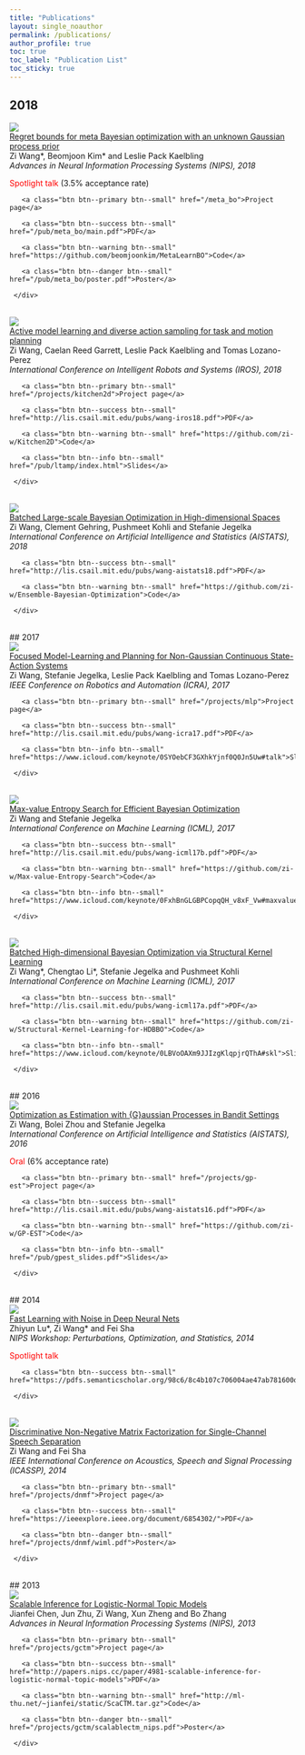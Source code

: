 ```yaml
--- 
title: "Publications" 
layout: single_noauthor 
permalink: /publications/ 
author_profile: true 
toc: true 
toc_label: "Publication List" 
toc_sticky: true 
---
```

## 2018

 <div class="publication">          
   <link rel="stylesheet" href="/assets/css/my.css">         
   <div class="img"><a href="/meta_bo"><img class="img_responsive" src="/images/pub/noprior.png"></a></div>         
   <div class="text">         
     <div class="title"><a name="wangNIPS2018" href="/meta_bo">Regret bounds for meta Bayesian optimization with an unknown Gaussian process prior</a></div>         
     <div class="authors">Zi Wang*, Beomjoon Kim* and Leslie Pack Kaelbling         
     </div>         
     <div>         
       <em>Advances in Neural Information Processing Systems (NIPS), 2018</em> 
 <br> 

 <font color="red">Spotlight talk</font> (3.5% acceptance rate) 
 <br> 
 
       <a class="btn btn--primary btn--small" href="/meta_bo">Project page</a>         
          
       <a class="btn btn--success btn--small" href="/pub/meta_bo/main.pdf">PDF</a>         
          
       <a class="btn btn--warning btn--small" href="https://github.com/beomjoonkim/MetaLearnBO">Code</a>         
         
       <a class="btn btn--danger btn--small" href="/pub/meta_bo/poster.pdf">Poster</a>         
       
     </div>         
   </div>         
 </div> 
 <br>

 <div class="publication">          
   <link rel="stylesheet" href="/assets/css/my.css">         
   <div class="img"><a href="/projects/kitchen2d"><img class="img_responsive" src="/images/pub/kitchen2d.png"></a></div>         
   <div class="text">         
     <div class="title"><a name="wangIROS2018" href="/projects/kitchen2d">Active model learning and diverse action sampling for task and motion planning</a></div>         
     <div class="authors">Zi Wang, Caelan Reed Garrett, Leslie Pack Kaelbling and Tomas Lozano-Perez         
     </div>         
     <div>         
       <em>International Conference on Intelligent Robots and Systems (IROS), 2018</em> 
 <br> 
 
       <a class="btn btn--primary btn--small" href="/projects/kitchen2d">Project page</a>         
          
       <a class="btn btn--success btn--small" href="http://lis.csail.mit.edu/pubs/wang-iros18.pdf">PDF</a>         
          
       <a class="btn btn--warning btn--small" href="https://github.com/zi-w/Kitchen2D">Code</a>         
         
       <a class="btn btn--info btn--small" href="/pub/ltamp/index.html">Slides</a>         
       
     </div>         
   </div>         
 </div> 
 <br>

 <div class="publication">          
   <link rel="stylesheet" href="/assets/css/my.css">         
   <div class="img"><a href="http://lis.csail.mit.edu/pubs/wang-aistats18.pdf"><img class="img_responsive" src="/images/pub/9.png"></a></div>         
   <div class="text">         
     <div class="title"><a name="wangAISTATS2018" href="http://lis.csail.mit.edu/pubs/wang-aistats18.pdf">Batched Large-scale Bayesian Optimization in High-dimensional Spaces</a></div>         
     <div class="authors">Zi Wang, Clement Gehring, Pushmeet Kohli and Stefanie Jegelka         
     </div>         
     <div>         
       <em>International Conference on Artificial Intelligence and Statistics (AISTATS), 2018</em> 
 <br> 
 
       <a class="btn btn--success btn--small" href="http://lis.csail.mit.edu/pubs/wang-aistats18.pdf">PDF</a>         
          
       <a class="btn btn--warning btn--small" href="https://github.com/zi-w/Ensemble-Bayesian-Optimization">Code</a>         
         
     </div>         
   </div>         
 </div> 
 <br>
## 2017

 <div class="publication">          
   <link rel="stylesheet" href="/assets/css/my.css">         
   <div class="img"><a href="/projects/mlp"><img class="img_responsive" src="/images/pub/6.png"></a></div>         
   <div class="text">         
     <div class="title"><a name="wangICRA17" href="/projects/mlp">Focused Model-Learning and Planning for Non-Gaussian Continuous State-Action Systems</a></div>         
     <div class="authors">Zi Wang, Stefanie Jegelka, Leslie Pack Kaelbling and Tomas Lozano-Perez         
     </div>         
     <div>         
       <em>IEEE Conference on Robotics and Automation (ICRA), 2017</em> 
 <br> 
 
       <a class="btn btn--primary btn--small" href="/projects/mlp">Project page</a>         
          
       <a class="btn btn--success btn--small" href="http://lis.csail.mit.edu/pubs/wang-icra17.pdf">PDF</a>         
         
       <a class="btn btn--info btn--small" href="https://www.icloud.com/keynote/0SYOebCF3GXhkYjnf0Q0Jn5Uw#talk">Slides</a>         
       
     </div>         
   </div>         
 </div> 
 <br>

 <div class="publication">          
   <link rel="stylesheet" href="/assets/css/my.css">         
   <div class="img"><a href="http://lis.csail.mit.edu/pubs/wang-icml17b.pdf"><img class="img_responsive" src="/images/pub/7.png"></a></div>         
   <div class="text">         
     <div class="title"><a name="wangICML2017b" href="http://lis.csail.mit.edu/pubs/wang-icml17b.pdf">Max-value Entropy Search for Efficient Bayesian Optimization</a></div>         
     <div class="authors">Zi Wang and Stefanie Jegelka         
     </div>         
     <div>         
       <em>International Conference on Machine Learning (ICML), 2017</em> 
 <br> 
 
       <a class="btn btn--success btn--small" href="http://lis.csail.mit.edu/pubs/wang-icml17b.pdf">PDF</a>         
          
       <a class="btn btn--warning btn--small" href="https://github.com/zi-w/Max-value-Entropy-Search">Code</a>         
         
       <a class="btn btn--info btn--small" href="https://www.icloud.com/keynote/0FxhBnGLGBPCopqQH_v8xF_Vw#maxvalue">Slides</a>         
       
     </div>         
   </div>         
 </div> 
 <br>

 <div class="publication">          
   <link rel="stylesheet" href="/assets/css/my.css">         
   <div class="img"><a href="http://lis.csail.mit.edu/pubs/wang-icml17a.pdf"><img class="img_responsive" src="/images/pub/8.png"></a></div>         
   <div class="text">         
     <div class="title"><a name="wangICML2017a" href="http://lis.csail.mit.edu/pubs/wang-icml17a.pdf">Batched High-dimensional Bayesian Optimization via Structural Kernel Learning</a></div>         
     <div class="authors">Zi Wang*, Chengtao Li*, Stefanie Jegelka and Pushmeet Kohli         
     </div>         
     <div>         
       <em>International Conference on Machine Learning (ICML), 2017</em> 
 <br> 
 
       <a class="btn btn--success btn--small" href="http://lis.csail.mit.edu/pubs/wang-icml17a.pdf">PDF</a>         
          
       <a class="btn btn--warning btn--small" href="https://github.com/zi-w/Structural-Kernel-Learning-for-HDBBO">Code</a>         
         
       <a class="btn btn--info btn--small" href="https://www.icloud.com/keynote/0LBVoOAXm9JJIzgKlqpjrQThA#skl">Slides</a>         
       
     </div>         
   </div>         
 </div> 
 <br>
## 2016

 <div class="publication">          
   <link rel="stylesheet" href="/assets/css/my.css">         
   <div class="img"><a href="/projects/gp-est"><img class="img_responsive" src="/images/pub/5.png"></a></div>         
   <div class="text">         
     <div class="title"><a name="wang-aistats16" href="/projects/gp-est">Optimization as Estimation with {G}aussian Processes in Bandit Settings</a></div>         
     <div class="authors">Zi Wang, Bolei Zhou and Stefanie Jegelka         
     </div>         
     <div>         
       <em>International Conference on Artificial Intelligence and Statistics (AISTATS), 2016</em> 
 <br> 

 <font color="red">Oral</font> (6% acceptance rate) 
 <br> 
 
       <a class="btn btn--primary btn--small" href="/projects/gp-est">Project page</a>         
          
       <a class="btn btn--success btn--small" href="http://lis.csail.mit.edu/pubs/wang-aistats16.pdf">PDF</a>         
          
       <a class="btn btn--warning btn--small" href="https://github.com/zi-w/GP-EST">Code</a>         
         
       <a class="btn btn--info btn--small" href="/pub/gpest_slides.pdf">Slides</a>         
       
     </div>         
   </div>         
 </div> 
 <br>
## 2014

 <div class="publication">          
   <link rel="stylesheet" href="/assets/css/my.css">         
   <div class="img"><a href="https://pdfs.semanticscholar.org/98c6/8c4b107c706004ae47ab781600d0441ead42.pdf"><img class="img_responsive" src="/images/pub/3.png"></a></div>         
   <div class="text">         
     <div class="title"><a name="lu_nipspos_2014" href="https://pdfs.semanticscholar.org/98c6/8c4b107c706004ae47ab781600d0441ead42.pdf">Fast Learning with Noise in Deep Neural Nets</a></div>         
     <div class="authors">Zhiyun Lu*, Zi Wang* and Fei Sha         
     </div>         
     <div>         
       <em>NIPS Workshop: Perturbations, Optimization, and Statistics, 2014</em> 
 <br> 

 <font color="red">Spotlight talk</font> 
 <br> 
 
       <a class="btn btn--success btn--small" href="https://pdfs.semanticscholar.org/98c6/8c4b107c706004ae47ab781600d0441ead42.pdf">PDF</a>         
         
     </div>         
   </div>         
 </div> 
 <br>

 <div class="publication">          
   <link rel="stylesheet" href="/assets/css/my.css">         
   <div class="img"><a href="/projects/dnmf"><img class="img_responsive" src="/images/pub/1.png"></a></div>         
   <div class="text">         
     <div class="title"><a name="wang_icassp_2014" href="/projects/dnmf">Discriminative Non-Negative Matrix Factorization for Single-Channel Speech Separation</a></div>         
     <div class="authors">Zi Wang and Fei Sha         
     </div>         
     <div>         
       <em>IEEE International Conference on Acoustics, Speech and Signal Processing (ICASSP), 2014</em> 
 <br> 
 
       <a class="btn btn--primary btn--small" href="/projects/dnmf">Project page</a>         
          
       <a class="btn btn--success btn--small" href="https://ieeexplore.ieee.org/document/6854302/">PDF</a>         
         
       <a class="btn btn--danger btn--small" href="/projects/dnmf/wiml.pdf">Poster</a>         
       
     </div>         
   </div>         
 </div> 
 <br>
## 2013

 <div class="publication">          
   <link rel="stylesheet" href="/assets/css/my.css">         
   <div class="img"><a href="/projects/gctm"><img class="img_responsive" src="/images/pub/2.png"></a></div>         
   <div class="text">         
     <div class="title"><a name="chen_nips_2013" href="/projects/gctm">Scalable Inference for Logistic-Normal Topic Models</a></div>         
     <div class="authors">Jianfei Chen, Jun Zhu, Zi Wang, Xun Zheng and Bo Zhang         
     </div>         
     <div>         
       <em>Advances in Neural Information Processing Systems (NIPS), 2013</em> 
 <br> 
 
       <a class="btn btn--primary btn--small" href="/projects/gctm">Project page</a>         
          
       <a class="btn btn--success btn--small" href="http://papers.nips.cc/paper/4981-scalable-inference-for-logistic-normal-topic-models">PDF</a>         
          
       <a class="btn btn--warning btn--small" href="http://ml-thu.net/~jianfei/static/ScaCTM.tar.gz">Code</a>         
         
       <a class="btn btn--danger btn--small" href="/projects/gctm/scalablectm_nips.pdf">Poster</a>         
       
     </div>         
   </div>         
 </div> 
 <br>
